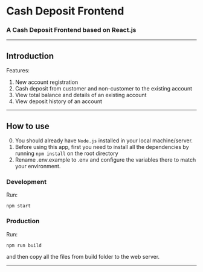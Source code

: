# Cash Deposit Frontend

### A Cash Deposit Frontend based on React.js
----------
## Introduction
Features:
1. New account registration
2. Cash deposit from customer and non-customer to the existing account
3. View total balance and details of an existing account
4. View deposit history of an account

----------

## How to use
0. You should already have ```Node.js``` installed in your local machine/server.
1. Before using this app, first you need to install all the dependencies by running ```npm install``` on the root directory
2. Rename .env.example to .env and configure the variables there to match your environment.

### Development
Run:
```
npm start
```

### Production
Run:
```
npm run build
```
and then copy all the files from build folder to the web server.

----------
